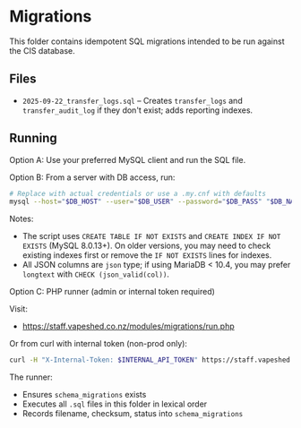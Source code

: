 # Migrations

This folder contains idempotent SQL migrations intended to be run against the CIS database.

## Files
- `2025-09-22_transfer_logs.sql` – Creates `transfer_logs` and `transfer_audit_log` if they don't exist; adds reporting indexes.

## Running

Option A: Use your preferred MySQL client and run the SQL file.

Option B: From a server with DB access, run:

```sh
# Replace with actual credentials or use a .my.cnf with defaults
mysql --host="$DB_HOST" --user="$DB_USER" --password="$DB_PASS" "$DB_NAME" < modules/migrations/2025-09-22_transfer_logs.sql
```

Notes:
- The script uses `CREATE TABLE IF NOT EXISTS` and `CREATE INDEX IF NOT EXISTS` (MySQL 8.0.13+). On older versions, you may need to check existing indexes first or remove the `IF NOT EXISTS` lines for indexes.
- All JSON columns are `json` type; if using MariaDB < 10.4, you may prefer `longtext` with `CHECK (json_valid(col))`.

Option C: PHP runner (admin or internal token required)

Visit:

- https://staff.vapeshed.co.nz/modules/migrations/run.php

Or from curl with internal token (non-prod only):

```sh
curl -H "X-Internal-Token: $INTERNAL_API_TOKEN" https://staff.vapeshed.co.nz/modules/migrations/run.php
```

The runner:
- Ensures `schema_migrations` exists
- Executes all `.sql` files in this folder in lexical order
- Records filename, checksum, status into `schema_migrations`
